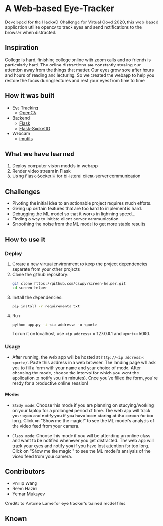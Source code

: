 # A Web-based Eye-Tracker
Developed for the HackAD Challenge for Virtual Good 2020, this web-based application utilize opencv to track eyes and send notifications to the browser when distracted.

## Inspiration
College is hard, finishing college online with zoom calls and no friends is particularly hard. The online distractions are constantly stealing our attention away from the things that matter. Our eyes grow sore after hours and hours of reading and lecturing. So we created the webapp to help you restore the focus during lectures and rest your eyes from time to time.

## How it was built

* Eye Tracking
  * [OpenCV](https://opencv.org/)
* Backend
  * [Flask](https://flask.palletsprojects.com/)
  * [Flask-SocketIO](https://flask-socketio.readthedocs.io/en/latest/)
* Webcam
  * [imutils](https://pypi.org/project/imutils/)

## What we have learned
1. Deploy computer vision models in webapp
2. Render video stream in Flask
3. Using Flask-SocketIO for bi-lateral client-server communication

## Challenges
- Pivoting the initial idea to an actionable project requires much efforts. 
- Giving up certain features that are too hard to implement is hard. 
- Debugging the ML model so that it works in lightning speed...
- Finding a way to initiate client-server communication
- Smoothing the noise from the ML model to get more stable results

## How to use it

### Deploy
1. Create a new virtual environment to keep the project dependencies separate from your other projects
2. Clone the github repository:
    ```bash
    git clone https://github.com/cswpy/screen-helper.git
    cd screen-helper
    ```
3. Install the dependencies:
    ```bash
    pip install -r requirements.txt
    ```
4. Run
    ```bash
    python app.py -i <ip address> -o <port>
    ```
    To run it on localhost, use `<ip address>` = 127.0.0.1 and `<port>`=5000.

### Usage
- After running, the web app will be hosted at `http://<ip address>:<port>/`. 
Paste this address in a web browser. The landing page will ask you to fill a form with 
your name and your choice of mode. After choosing the mode, choose the interval for which you want
the application to notify you (in minutes). Once you've filled the form, you're ready for a productive
online session!  

#### Modes
- `Study mode`: Choose this mode if you are planning on studying/working on your laptop for a prolonged
period of time. The web app will track your eyes and notify you if you have been
staring at the screen for too long. Click on "Show me the magic!" to see the ML model's analysis of the video feed
from your camera.

- `Class mode`: Choose this mode if you will be attending an online class and want to be notified whenever you get
 distracted. The web app will track your eyes and notify you if you have lost attention for too long. 
 Click on "Show me the magic!" to see the ML model's analysis of the video feed
from your camera.

## Contributors
- Phillip Wang
- Reem Hazim
- Yernar Mukayev


Credits to Antoine Lame for eye tracker’s trained model files


## Known